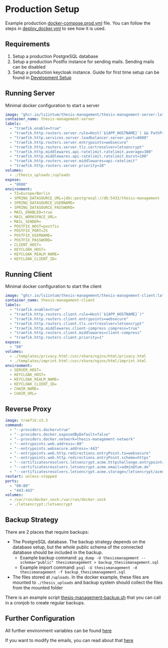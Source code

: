 # Production Setup

Example production [docker-compose.prod.yml](/docker-compose.prod.yml) file. 
You can follow the steps in [deploy_docker.yml](../.github/workflows/deploy_docker.yml) to see how it is used.

## Requirements

1. Setup a production PostgreSQL database
2. Setup a production Postfix instance for sending mails. Sending mails can be disabled
3. Setup a production keycloak instance. Guide for first time setup can be found in [Development Setup](DEVELOPMENT.md)

## Running Server
Minimal docker configuration to start a server
```yaml
image: "ghcr.io/ls1intum/thesis-management/thesis-management-server:latest"
container_name: thesis-management-server
labels:
  - "traefik.enable=true"
  - "traefik.http.routers.server.rule=Host(`${APP_HOSTNAME}`) && PathPrefix(`/api`)"
  - "traefik.http.services.server.loadbalancer.server.port=8080"
  - "traefik.http.routers.server.entrypoints=websecure"
  - "traefik.http.routers.server.tls.certresolver=letsencrypt"
  - "traefik.http.middlewares.api-ratelimit.ratelimit.average=300"
  - "traefik.http.middlewares.api-ratelimit.ratelimit.burst=100"
  - "traefik.http.routers.server.middlewares=api-ratelimit"
  - "traefik.http.routers.server.priority=10"
volumes:
  - ./thesis_uploads:/uploads
expose:
  - "8080"
environment:
  - TZ=Europe/Berlin
  - SPRING_DATASOURCE_URL=jdbc:postgresql://db:5432/thesis-management
  - SPRING_DATASOURCE_USERNAME=
  - SPRING_DATASOURCE_PASSWORD=
  - MAIL_ENABLED=true
  - MAIL_WORKSPACE_URL=
  - MAIL_SENDER=
  - POSTFIX_HOST=postfix
  - POSTFIX_PORT=25
  - POSTFIX_USERNAME=
  - POSTFIX_PASSWORD=
  - CLIENT_HOST=
  - KEYCLOAK_HOST=
  - KEYCLOAK_REALM_NAME=
  - KEYCLOAK_CLIENT_ID=
```

## Running Client
Minimal docker configuration to start the client
```yaml
image: "ghcr.io/ls1intum/thesis-management/thesis-management-client:latest"
container_name: thesis-management-client
labels:
  - "traefik.enable=true"
  - "traefik.http.routers.client.rule=Host(`${APP_HOSTNAME}`)"
  - "traefik.http.routers.client.entrypoints=websecure"
  - "traefik.http.routers.client.tls.certresolver=letsencrypt"
  - "traefik.http.middlewares.client-compress.compress=true"
  - "traefik.http.routers.client.middlewares=client-compress"
  - "traefik.http.routers.client.priority=1"
expose:
  - "80"
volumes:
  - ./templates/privacy.html:/usr/share/nginx/html/privacy.html
  - ./templates/imprint.html:/usr/share/nginx/html/imprint.html
environment:
  - SERVER_HOST=
  - KEYCLOAK_HOST=
  - KEYCLOAK_REALM_NAME=
  - KEYCLOAK_CLIENT_ID=
  - CHAIR_NAME=
  - CHAIR_URL=
```

## Reverse Proxy
```yaml
image: traefik:v3.3
command:
  - "--providers.docker=true"
  - "--providers.docker.exposedByDefault=false"
  - "--providers.docker.network=thesis-management-network"
  - "--entrypoints.web.address=:80"
  - "--entrypoints.websecure.address=:443"
  - "--entrypoints.web.http.redirections.entryPoint.to=websecure"
  - "--entrypoints.web.http.redirections.entryPoint.scheme=https"
  - "--certificatesresolvers.letsencrypt.acme.httpchallenge.entrypoint=web"
  - "--certificatesresolvers.letsencrypt.acme.email=admin@tum.de"
  - "--certificatesresolvers.letsencrypt.acme.storage=/letsencrypt/acme.json"
restart: unless-stopped
ports:
  - "80:80"
  - "443:443"
volumes:
  - /var/run/docker.sock:/var/run/docker.sock
  - ./letsencrypt:/letsencrypt
```

## Backup Strategy
There are 2 places that require backups:
- The PostgreSQL database. The backup strategy depends on the database setup, but the whole public schema of the connected database should be included in the backup. 
  - Example backup command: `pg_dump -U thesismanagement --schema="public" thesismanagement > backup_thesismanagement.sql`
  - Example import command: `psql -U thesismanagement -d thesismanagement -f backup_thesismanagement.sql`
- The files stored at `/uploads`. In the docker example, these files are mounted to `./thesis_uploads` and backup system should collect the files from the mounted folder

There is an example script [thesis-management-backup.sh](../thesis-management-backup.sh) that you can call in a cronjob to create regular backups.

## Further Configuration

All further environment variables can be found [here](CONFIGURATION.md) 

If you want to modify the emails, you can read about that [here](MAILS.md) 
